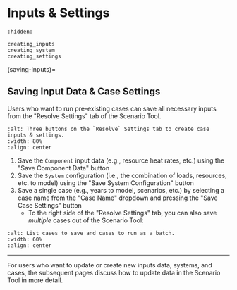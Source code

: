 # Inputs & Settings

```{toctree}
:hidden:

creating_inputs
creating_system
creating_settings
```

(saving-inputs)=
## Saving Input Data & Case Settings

Users who want to run pre-existing cases can save all necessary inputs from the "Resolve Settings" tab of the Scenario Tool.


```{image} ../_images/scenario-tool-settings.png
:alt: Three buttons on the `Resolve` Settings tab to create case inputs & settings.
:width: 80%
:align: center
```

1. Save the `Component` input data (e.g., resource heat rates, etc.) using the "Save Component Data" button
2. Save the `System` configuration (i.e., the combination of loads, resources, etc. to model) using the "Save System Configuration" button
3. Save a single case (e.g., years to model, scenarios, etc.) by selecting a case name from the "Case Name" dropdown and pressing the "Save Case Settings" button
   - To the right side of the "Resolve Settings" tab, you can also save *multiple* cases out of the Scenario Tool:

```{image} ../_images/cases-to-save-run.png
:alt: List cases to save and cases to run as a batch.
:width: 60%
:align: center
```
     
---
For users who want to update or create new inputs data, systems, and cases, the subsequent pages discuss 
how to update data in the Scenario Tool in more detail. 